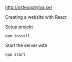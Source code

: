 
http://osteopatylva.se/

Creating a website with React

Setup projekt

```
npm install
```

Start the server with

```
npm start
```

